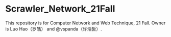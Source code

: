 # Scrawler_Network_21Fall
This repository is for Computer Network and Web Technique, 21 Fall. Owner is Luo Hao（罗皓） and @vspanda（许浩哲）. 


